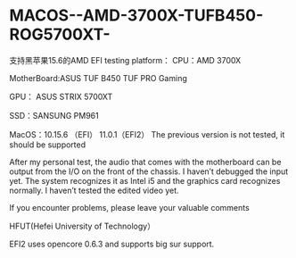 # MACOS--AMD-3700X-TUFB450-ROG5700XT-
支持黑苹果15.6的AMD EFI
testing platform：
  CPU：AMD 3700X
  
  MotherBoard:ASUS TUF B450 TUF PRO Gaming
  
  GPU： ASUS STRIX 5700XT
  
  SSD：SANSUNG PM961
  
  MacOS：10.15.6 （EFI） 11.0.1（EFI2） The previous version is not tested, it should be supported

  After my personal test, the audio that comes with the motherboard can be output from the I/O on the front of the chassis. I haven’t debugged the input yet. The system recognizes it as Intel i5 and the graphics card recognizes normally. I haven’t tested the edited video yet.
  
  If you encounter problems, please leave your valuable comments
  
  HFUT(Hefei University of Technology）

EFI2 uses opencore 0.6.3 and supports big sur support.
